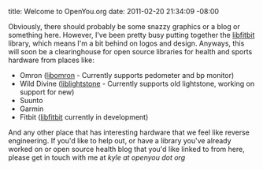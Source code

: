 title: Welcome to OpenYou.org
date: 2011-02-20 21:34:09 -08:00

Obviously, there should probably be some snazzy graphics or a blog
or something here. However, I've been pretty busy putting together the
[libfitbit](http://www.github.com/openyou/libfitbit/) 
library, which means I'm a bit behind on logos and design. Anyways,
this will soon be a clearinghouse for open source libraries for health
and sports hardware from places like:

* Omron ([libomron](http://www.github.com/qdot/libomron) - Currently supports pedometer and bp monitor)
* Wild Divine ([liblightstone](http://www.github.com/qdot/liblightstone) - Currently supports old lightstone, working on support for new)
* Suunto
* Garmin
* Fitbit ([libfitbit](http://www.github.com/qdot/libfitbit) currently in development)

And any other place that has interesting hardware that we feel like
reverse engineering. If you'd like to help out, or have a library
you've already worked on or open source health blog that you'd like
linked to from here, please get in touch with me at *kyle at openyou
dot org*
